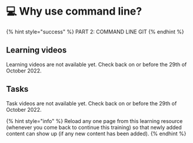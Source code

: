 # 💻 Why use command line?

{% hint style="success" %}
PART 2: COMMAND LINE GIT
{% endhint %}

## Learning videos

Learning videos are not available yet. Check back on or before the 29th of October 2022.

## Tasks

Task videos are not available yet. Check back on or before the 29th of October 2022.

{% hint style="info" %}
Reload any one page from this learning resource (whenever you come back to continue this training) so that newly added content can show up (if any new content has been added).
{% endhint %}
